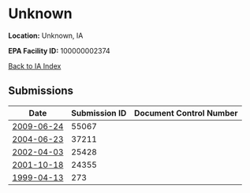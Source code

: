 # Unknown

**Location:** Unknown, IA

**EPA Facility ID:** 100000002374

[Back to IA Index](../../index.md)

## Submissions

| Date | Submission ID | Document Control Number |
|------|--------------|-------------------------|
| [2009-06-24](submissions/55067.md) | 55067 |  |
| [2004-06-23](submissions/37211.md) | 37211 |  |
| [2002-04-03](submissions/25428.md) | 25428 |  |
| [2001-10-18](submissions/24355.md) | 24355 |  |
| [1999-04-13](submissions/273.md) | 273 |  |
